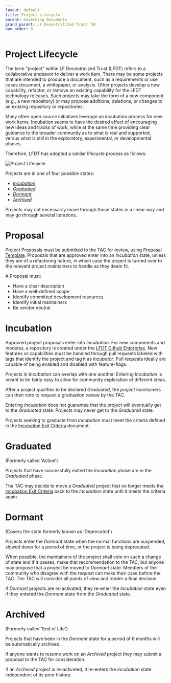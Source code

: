 ```yaml
---
layout: default
title: Project Lifecycle
parent: Governing Documents
grand_parent: LF Decentralized Trust TAC
nav_order: 8
---
```


[//]: # 'SPDX-License-Identifier: CC-BY-4.0'

# Project Lifecycle

The term "project" within LF Decentralized Trust (LFDT) refers to a
collaborative endeavor to deliver a work item.
There may be some projects that are intended to produce a document, such
as a requirements or use cases document, a whitepaper, or analysis.
Other projects develop a new capability, refactor, or remove an
existing capability for the LFDT technology releases. Such
projects may take the form of a new component (e.g., a new repository) or
may propose additions, deletions, or changes to an existing
repository or repositories.

Many other open source initiatives leverage an incubation process for
new work items. Incubation seems to have the desired effect of encouraging
new ideas and tracks of work, while at the same time providing clear
guidance to the broader community as to what is real and supported,
versus what is still in the exploratory, experimental, or developmental
phases.

Therefore, LFDT has adopted a similar lifecycle process as
follows:

![Project Lifecycle](https://kroki.io/graphviz/svg/eNp9jt0KAiEQhe97inmADeq22CAIomdY9sLVaZVMxbQfonfPXTJSq7mbOed8ZwCY6C0xHKTYI71RiXCfQBilGUJz4sRg3elrOx53ivqOOKEVNFRLbWvjrZHYLnN5uoKtJcwThyz1VnBB0XNXz7-mNtoeiXI_MrNXpmB30mOhBVz58eD8wytfSALx6cJD6CGVFpj3Z50REVxrS7k4IxvvcYns3iKqNpFydtjf9Ao-Y0PV4wm6Ap9q)

<!-- diagram source; if you need to update diagram, go to https://kroki.io/#try, choose graphviz, update the diagram, and copy the result of the GET command above.
  digraph lifecycle {
    node [shape=box]
    Incubation [color=purple];
    Incubation -> Graduated [color=purple, weight=1];
    Incubation -> Dormant [color=purple, weight=0];
    Graduated [color=blue];
    Graduated -> Incubation [color=blue, weight=0];
    Graduated -> Dormant [color=blue, weight=1];
    Dormant [color=black];
    Dormant:e -> Incubation [weight=0];
    Dormant -> Archived
    Archived [color=green]
    Archived:e -> Incubation:e [weight=0, color=green];
--> 

Projects are in one of four possible states:

- [_Incubation_](#incubation)
- [_Graduated_](#graduated)
- [_Dormant_](#dormant)
- [_Archived_](#archived)

Projects may not necessarily move through those states in a linear way
and may go through several iterations.

# Proposal

Project Proposals must be submitted to the [TAC] for review, using [Proposal Template].
Proposals that are approved enter into an _Incubation_ state, unless
they are of a refactoring nature, in which case the project is turned over
to the relevant project maintainers to handle as they deem fit.

A Proposal must:

- Have a clear description
- Have a well-defined scope
- Identify committed development resources
- Identify initial maintainers
- Be vendor neutral

# Incubation

Approved project proposals enter into _Incubation_. For new
components and modules, a repository is created under the
[LFDT Github Enterprise](https://github.com/enterprises/lf-decentralized-trust).
New features or capabilities must be handled through pull requests labeled
with tags that identify the project and tag it as
_incubator_. Pull requests ideally are capable of being enabled and disabled with feature-flags.

Projects in _Incubation_ can overlap with one another.
Entering _Incubation_ is meant to be fairly easy to allow for
community exploration of different ideas.

After a project qualifies to be declared _Graduated_, the
_project_ maintainers can then vote to request a graduation
review by the TAC.

Entering _Incubation_ does not guarantee that the project will
eventually get to the _Graduated_ state. Projects may never get
to the _Graduated_ state.

Projects seeking to graduate from _Incubation_ must meet
the criteria defined in the
[Incubation Exit Criteria](./project-incubation-exit.md) document.

# Graduated

(Formerly called 'Active') <a id="active"></a>

Projects that have successfully exited the _Incubation_ phase
are in the _Graduated_ phase.

The TAC may decide to move a _Graduated_ project that no longer meets
the [Incubation Exit Criteria](./project-incubation-exit.md) back to
the _Incubation_ state until it meets the criteria again.

# Dormant

(Covers the state formerly known as 'Deprecated') <a id="deprecated"></a>

Projects enter the _Dormant_ state when the normal functions are
suspended, slowed down for a period of time, or the project is being
deprecated.

When possible, the maintainers of the project shall vote on such a change
of state and if it passes, make that recommendation to the TAC, but
anyone may propose that a project be moved to _Dormant_ state. Members
of the community who disagree with the request can make their case
before the TAC. The TAC will consider all points of view and render a
final decision.

If _Dormant_ projects are re-activated, they re-enter the _Incubation_
state even if they entered the _Dormant_ state from the _Graduated_ state.

# Archived

(Formerly called 'End of Life')<a id="end-of-life"></a>

Projects that have been in the _Dormant_ state for a period of 6 months
will be automatically archived.

If anyone wants to resume work on an _Archived_ project they may
submit a proposal to the TAC for consideration.

If an _Archived_ project is re-activated, it re-enters the _Incubation_
state independent of its prior history.

[TAC]: https://www.lfdecentralizedtrust.org/staff?department=technical_oversight_committee
[Proposal Template]: https://lf-decentralized-trust.github.io/project-proposals

